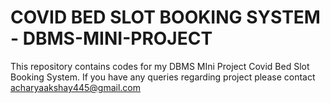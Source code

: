 # COVID BED SLOT BOOKING SYSTEM - DBMS-MINI-PROJECT
This repository contains codes for my DBMS MIni Project Covid Bed Slot Booking System.
If you have any queries regarding project please contact acharyaakshay445@gmail.com
